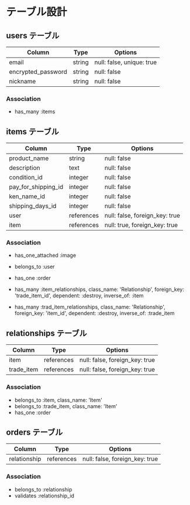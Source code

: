 # テーブル設計

## users テーブル

| Column             | Type   | Options                   |
| ------------------ | ------ | ------------------------- |
| email              | string | null: false, unique: true |
| encrypted_password | string | null: false               |
| nickname           | string | null: false               |

### Association

- has_many :items

## items テーブル

| Column              | Type       | Options                        |
| ------------------- | ---------- | ------------------------------ |
| product_name        | string     | null: false                    |
| description         | text       | null: false                    |
| condition_id        | integer    | null: false                    |
| pay_for_shipping_id | integer    | null: false                    |
| ken_name_id         | integer    | null: false                    |
| shipping_days_id    | integer    | null: false                    |
| user                | references | null: false, foreign_key: true |
| item                | references | null: true,  foreign_key: true  |

### Association

- has_one_attached :image
- belongs_to :user
- has_one :order
- has_many :item_relationships,
           class_name: 'Relationship',
           foreign_key: 'trade_item_id',
           dependent: :destroy,
           inverse_of: :item

- has_many :trad_item_relationships,
           class_name: 'Relationship',
           foreign_key: 'item_id',
           dependent: :destroy,
           inverse_of: :trade_item

## relationships テーブル

| Column        | Type       | Options                        |
| ------------- | ---------- | ------------------------------ |
| item          | references | null: false, foreign_key: true |
| trade_item    | references | null: false, foreign_key: true |

### Association

- belongs_to :item, class_name: 'Item'
- belongs_to :trade_item, class_name: 'Item'
- has_one :order

## orders テーブル

| Column       | Type       | Options                        |
| ------------ | ---------- | ------------------------------ |
| relationship | references | null: false, foreign_key: true |

### Association

- belongs_to :relationship
- validates :relationship_id